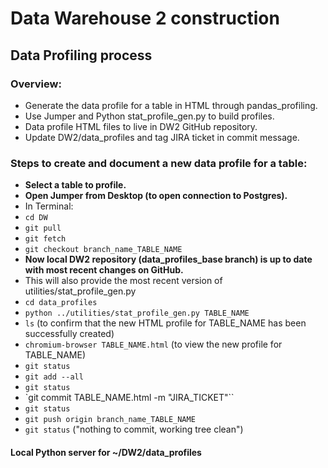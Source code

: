 # Data Warehouse 2 construction

## Data Profiling process

### Overview:
* Generate the data profile for a table in HTML through pandas_profiling.
* Use Jumper and Python stat_profile_gen.py to build profiles.
* Data profile HTML files to live in DW2 GitHub repository.
* Update DW2/data_profiles and tag JIRA ticket in commit message.

### Steps to create and document a new data profile for a table:
* **Select a table to profile.**
* **Open Jumper from Desktop (to open connection to Postgres).**
* In Terminal:
* `cd DW`
* `git pull`
* `git fetch`
* `git checkout branch_name_TABLE_NAME`
* **Now local DW2 repository (data_profiles_base branch) is up to date with most recent changes on GitHub.**
* This will also provide the most recent version of utilities/stat_profile_gen.py
* `cd data_profiles`
* `python ../utilities/stat_profile_gen.py TABLE_NAME`
* `ls` (to confirm that the new HTML profile for TABLE_NAME has been successfully created)
* `chromium-browser TABLE_NAME.html` (to view the new profile for TABLE_NAME)
* `git status`
* `git add --all`
* `git status`
* `git commit TABLE_NAME.html -m "JIRA_TICKET"``
* `git status`
* `git push origin branch_name_TABLE_NAME`
* `git status` ("nothing to commit, working tree clean")

#### Local Python server for ~/DW2/data_profiles
